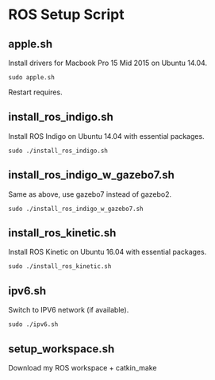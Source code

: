 # ROS Setup Script

## apple.sh

Install drivers for Macbook Pro 15 Mid 2015 on Ubuntu 14.04.

`sudo apple.sh`

Restart requires.

## install_ros_indigo.sh

Install ROS Indigo on Ubuntu 14.04 with essential packages.

`sudo ./install_ros_indigo.sh`

## install_ros_indigo_w_gazebo7.sh

Same as above, use gazebo7 instead of gazebo2.

`sudo ./install_ros_indigo_w_gazebo7.sh`

## install_ros_kinetic.sh

Install ROS Kinetic on Ubuntu 16.04 with essential packages.

`sudo ./install_ros_kinetic.sh`

## ipv6.sh

Switch to IPV6 network (if available).

`sudo ./ipv6.sh`

## setup_workspace.sh

Download my ROS workspace + catkin_make
